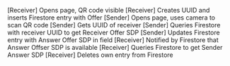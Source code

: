 [Receiver] Opens page, QR code visible
[Receiver] Creates UUID and inserts Firestore entry with Offer
[Sender] Opens page, uses camera to scan QR code
[Sender] Gets UUID of receiver
[Sender] Queries Firestore with receiver UUID to get Receiver Offer SDP
[Sender] Updates Firestore entry with Answer Offer SDP in field
[Receiver] Notified by Firestore that Answer Offser SDP is available
[Receiver] Queries Firestore to get Sender Answer SDP
[Receiver] Deletes own entry from Firestore